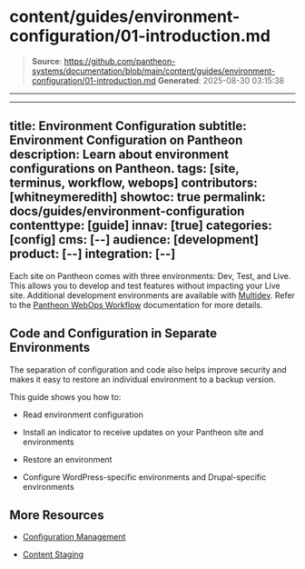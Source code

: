 # content/guides/environment-configuration/01-introduction.md

> **Source**: https://github.com/pantheon-systems/documentation/blob/main/content/guides/environment-configuration/01-introduction.md
> **Generated**: 2025-08-30 03:15:38

---

---
title: Environment Configuration
subtitle: Environment Configuration on Pantheon
description: Learn about environment configurations on Pantheon.
tags: [site, terminus, workflow, webops]
contributors: [whitneymeredith]
showtoc: true
permalink: docs/guides/environment-configuration
contenttype: [guide]
innav: [true]
categories: [config]
cms: [--]
audience: [development]
product: [--]
integration: [--]
---

Each site on Pantheon comes with three environments: Dev, Test, and Live. This allows you to develop and test features without impacting your Live site. Additional development environments are available with [Multidev](/guides/multidev). Refer to the [Pantheon WebOps Workflow](/pantheon-workflow) documentation for more details.


## Code and Configuration in Separate Environments

The separation of configuration and code also helps improve security and makes it easy to restore an individual environment to a backup version.

This guide shows you how to:

- Read environment configuration

- Install an indicator to receive updates on your Pantheon site and environments

- Restore an environment

- Configure WordPress-specific environments and Drupal-specific environments

## More Resources

- [Configuration Management](/pantheon-workflow#configuration-management)

- [Content Staging](/content-staging)